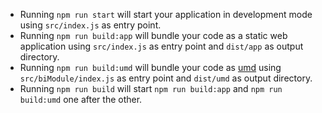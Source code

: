 - Running `npm run start` will start your application in development mode using `src/index.js` as entry point.
- Running `npm run build:app` will bundle your code as a static web application using `src/index.js` as entry point and `dist/app` as output directory.
- Running `npm run build:umd` will bundle your code as [umd](https://github.com/umdjs/umd) using `src/biModule/index.js` as entry point and `dist/umd` as output directory.
- Running `npm run build` will start `npm run build:app` and `npm run build:umd` one after the other.